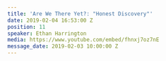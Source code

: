 ```yaml
---
title: 'Are We There Yet?: "Honest Discovery"'
date: 2019-02-04 16:53:00 Z
position: 11
speaker: Ethan Harrington
media: https://www.youtube.com/embed/fhnxj7oz7nE
message_date: 2019-02-03 10:00:00 Z
---
```


